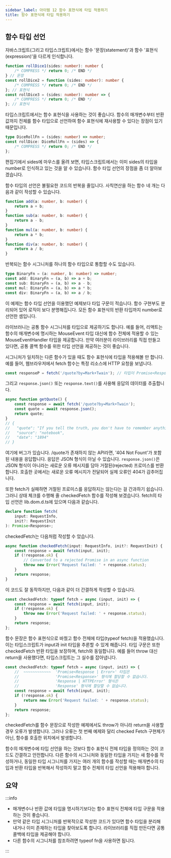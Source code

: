 ```yaml
---
sidebar_label: 아이템 12 함수 표현식에 타입 적용하기
title: 함수 표현식에 타입 적용하기
---
```


## 함수 타입 선언

자바스크립트(그리고 타입스크립트)에서는 함수 '문장(statement)'과 함수 '표현식(expression)'을 다르게 인식합니다.

```ts
function rollDice1(sides: number): number {
	/* COMPRESS */ return 0; /* END */
} // 문장
const rollDice2 = function (sides: number): number {
	/* COMPRESS */ return 0; /* END */
}; // 표현식
const rollDice3 = (sides: number): number => {
	/* COMPRESS */ return 0; /* END */
}; // 표현식
```

타입스크립트에서는 함수 표현식을 사용하는 것이 좋습니다. 함수의 매개변수부터 반환값까지 전체를 함수 타입으로 선언하여 함수 표현식에 재사용할 수 있다는 장점이 있기 때문입니다.

```ts
type DiceRollFn = (sides: number) => number;
const rollDice: DiceRollFn = (sides) => {
	/* COMPRESS */ return 0; /* END */
};
```

편집기에서 sides에 마우스를 올려 보면, 타입스크립트에서는 이미 sides의 타입을 number로 인식하고 있는 것을 알 수 있습니다. 함수 타입 선언의 장점을 좀 더 알아보겠습니다.

함수 타입의 선언은 불필요한 코드의 반복을 줄입니다. 사칙연산을 하는 함수 네 개는 다음과 같이 작성할 수 있습니다.

```ts
function add(a: number, b: number) {
	return a + b;
}
function sub(a: number, b: number) {
	return a - b;
}
function mul(a: number, b: number) {
	return a * b;
}
function div(a: number, b: number) {
	return a / b;
}
```

반복되는 함수 시그니처를 하나의 함수 타입으로 통합할 수도 있습니다.

```ts
type BinaryFn = (a: number, b: number) => number;
const add: BinaryFn = (a, b) => a + b;
const sub: BinaryFn = (a, b) => a - b;
const mul: BinaryFn = (a, b) => a * b;
const div: BinaryFn = (a, b) => a / b;
```

이 예제는 함수 타입 선언을 이용했던 예제보다 타입 구문이 적습니다. 함수 구현부도 분리되어 있어 로직이 보다 분명해집니다. 모든 함수 표현식의 반환 타입까지 number로 선언한 셈입니다.

라이브러니는 공통 함수 시그니처를 타입으로 제공하기도 합니다. 예를 들어, 리액트는 함수의 매개변수에 명시하는 MouseEvent 타입 대신에 함수 전체에 적용할 수 있는 MouseEventHandler 타입을 제공합니다. 만약 여러분이 라이브러리를 직접 만들고 있다면, 공통 콜백 함수를 위한 타입 선언을 제공하는 것이 좋습니다.

시그니처가 일치하는 다른 함수가 있을 때도 함수 표현식에 타입을 적용해볼 만 합니다. 예를 들어, 웹브라우저에서 fetch 함수는 특정 리소스에 HTTP 요청을 보냅니다.

```ts
const responseP = fetch('/quote?by=Mark+Twain'); // 타입이 Promise<Response>
```

그리고 `response.json()` 또는 `response.text()`를 사용해 응답의 데이터를 추출합니다.

```ts
async function getQuote() {
	const response = await fetch('/quote?by=Mark+Twain');
	const quote = await response.json();
	return quote;
}
// {
//   "quote": "If you tell the truth, you don't have to remember anything.",
//   "source": "notebook",
//   "date": "1894"
// }
```

여기에 버그가 있습니다. /quote가 존재하지 않는 API라면, '404 Not Fount'가 포함된 내용을 응답합니다. 응답은 JSON 형식이 아닐 수 있습니다. `response.json()`은 JSON 형식이 아니라는 새로운 오류 메시지를 담아 거절된(rejected) 프로미스를 반환합니다. 호출한 곳에서는 새로운 오류 메시지가 전달되어 실제 오류인 404가 감추어집니다.

또한 fetch가 실패하면 거절된 프로미스를 응답하지는 않는다는 걸 간과하기 쉽습니다. 그러니 상태 체크를 수행해 줄 checkedFetch 함수를 작성해 보겠습니다. fetch의 타입 선언은 lib.dom.d.ts에 있으며 다음과 같습니다.

```ts
declare function fetch(
	input: RequestInfo,
	init?: RequestInit
): Promise<Response>;
```

checkedFetch는 다음처럼 작성할 수 았습니다.

```ts
async function checkedFetch(input: RequestInfo, init?: RequestInit) {
	const response = await fetch(input, init);
	if (!response.ok) {
		// Converted to a rejected Promise in an async function
		throw new Error('Request failed: ' + response.status);
	}
	return response;
}
```

이 코드도 잘 동작하지만, 다음과 같이 더 간결하게 작성할 수 있습니다.

```ts
const checkedFetch: typeof fetch = async (input, init) => {
	const response = await fetch(input, init);
	if (!response.ok) {
		throw new Error('Request failed: ' + response.status);
	}
	return response;
};
```

함수 문장은 함수 표현식으로 바꿨고 함수 전체에 타입(typeof fetch)을 적용했습니다. 이는 타입스크립트가 input과 init 타입을 추론할 수 있게 해줍니다. 타입 구문은 또한 checkedFetch 반환 타입을 보장하며, fetch와 동일합니다. 예를 들어 throw 대신 return을 사용했다면, 타입스크립트는 그 실수를 잡아냅니다.

```ts
const checkedFetch: typeof fetch = async (input, init) => {
	//  ~~~~~~~~~~~~  'Promise<Response | Error>' 타입은
	//                'Promise<Response>' 형식에 할당할 수 없습니다.
	//                'Response | HTTPError' 형식은
	//                'Response' 형식에 할당할 수 없습니다.
	const response = await fetch(input, init);
	if (!response.ok) {
		return new Error('Request failed: ' + response.status);
	}
	return response;
};
```

checkedFetch를 함수 문장으로 작성한 예제에서도 throw가 아니라 return을 사용할 경우 오류가 발생합니다. 그러나 오류는 첫 번째 예제와 달리 checked Fetch 구현체가 아닌, 함수를 호출한 위치에서 발생합니다.

함수의 매개변수에 타입 선언을 하는 것보다 함수 표현식 전체 타입을 정의하는 것이 코드도 간결하고 안전합니다. 다른 함수의 시그니처와 동일한 타입을 가지는 새 함수를 작성하거나, 동일한 타입 시그니처를 가지는 여러 개의 함수를 작성할 때는 매개변수의 타입과 반환 타입을 반복해서 작성하지 말고 함수 전체의 타입 선언을 적용해야 합니다.

## 요약

:::info

-   매개변수나 반환 값에 타입을 명시하기보다는 함수 표현식 전체에 타입 구문을 적용하는 것이 좋습니다.
-   만약 같은 타입 시그니처를 반복적으로 작성한 코드가 있다면 함수 타입을 분리해 내거나 이미 존재하는 타입을 찾아보도록 합니다. 라이브러리를 직접 만든다면 공통 콜백에 타입을 제공해야 합니다.
-   다른 함수의 시그니처를 참조하려면 typeof fn을 사용하면 됩니다.

:::
